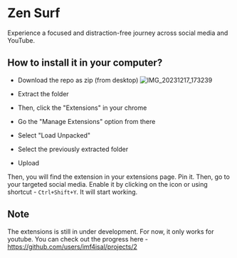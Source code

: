 # Zen Surf

Experience a focused and distraction-free journey across social media and YouTube.



## How to install it in your computer?

- Download the repo as zip (from desktop)
![IMG_20231217_173239](https://github.com/imf4isal/zensurf/assets/55425194/f5d4a6d9-7f52-438e-b3cd-78eeab44ec00)


- Extract the folder

- Then, click the "Extensions" in your chrome
- Go the "Manage Extensions" option from there
- Select "Load Unpacked"
- Select the previously extracted folder
- Upload

Then, you will find the extension in your extensions page. Pin it.
Then, go to your targeted social media. Enable it by clicking on the icon or using shortcut - `Ctrl+Shift+Y`. It will start working.

## Note
The extensions is still in under development. For now, it only works for youtube. You can check out the progress here - https://github.com/users/imf4isal/projects/2

